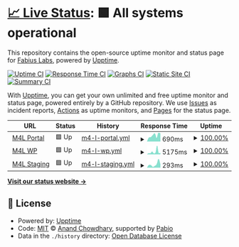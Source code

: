 # [📈 Live Status](https://fabiuslabs.github.io/m4l-uptime): <!--live status--> **🟩 All systems operational**

This repository contains the open-source uptime monitor and status page for [Fabius Labs](fabiuslabs.com), powered by [Upptime](https://github.com/upptime/upptime).

[![Uptime CI](https://github.com/fabiuslabs/m4l-uptime/workflows/Uptime%20CI/badge.svg)](https://github.com/fabiuslabs/m4l-uptime/actions?query=workflow%3A%22Uptime+CI%22)
[![Response Time CI](https://github.com/fabiuslabs/m4l-uptime/workflows/Response%20Time%20CI/badge.svg)](https://github.com/fabiuslabs/m4l-uptime/actions?query=workflow%3A%22Response+Time+CI%22)
[![Graphs CI](https://github.com/fabiuslabs/m4l-uptime/workflows/Graphs%20CI/badge.svg)](https://github.com/fabiuslabs/m4l-uptime/actions?query=workflow%3A%22Graphs+CI%22)
[![Static Site CI](https://github.com/fabiuslabs/m4l-uptime/workflows/Static%20Site%20CI/badge.svg)](https://github.com/fabiuslabs/m4l-uptime/actions?query=workflow%3A%22Static+Site+CI%22)
[![Summary CI](https://github.com/fabiuslabs/m4l-uptime/workflows/Summary%20CI/badge.svg)](https://github.com/fabiuslabs/m4l-uptime/actions?query=workflow%3A%22Summary+CI%22)

With [Upptime](https://upptime.js.org), you can get your own unlimited and free uptime monitor and status page, powered entirely by a GitHub repository. We use [Issues](https://github.com/fabiuslabs/m4l-uptime/issues) as incident reports, [Actions](https://github.com/fabiuslabs/m4l-uptime/actions) as uptime monitors, and [Pages](https://fabiuslabs.github.io/m4l-uptime) for the status page.

<!--start: status pages-->
<!-- This summary is generated by Upptime (https://github.com/upptime/upptime) -->
<!-- Do not edit this manually, your changes will be overwritten -->
<!-- prettier-ignore -->
| URL | Status | History | Response Time | Uptime |
| --- | ------ | ------- | ------------- | ------ |
| <img alt="" src="https://icons.duckduckgo.com/ip3/portal.momsforliberty.org.ico" height="13"> [M4L Portal](https://portal.momsforliberty.org/accounts/login/) | 🟩 Up | [m4-l-portal.yml](https://github.com/fabiuslabs/m4l-uptime/commits/HEAD/history/m4-l-portal.yml) | <details><summary><img alt="Response time graph" src="./graphs/m4-l-portal/response-time-week.png" height="20"> 690ms</summary><br><a href="https://fabiuslabs.github.io/m4l-uptime/history/m4-l-portal"><img alt="Response time 605" src="https://img.shields.io/endpoint?url=https%3A%2F%2Fraw.githubusercontent.com%2Ffabiuslabs%2Fm4l-uptime%2FHEAD%2Fapi%2Fm4-l-portal%2Fresponse-time.json"></a><br><a href="https://fabiuslabs.github.io/m4l-uptime/history/m4-l-portal"><img alt="24-hour response time 908" src="https://img.shields.io/endpoint?url=https%3A%2F%2Fraw.githubusercontent.com%2Ffabiuslabs%2Fm4l-uptime%2FHEAD%2Fapi%2Fm4-l-portal%2Fresponse-time-day.json"></a><br><a href="https://fabiuslabs.github.io/m4l-uptime/history/m4-l-portal"><img alt="7-day response time 690" src="https://img.shields.io/endpoint?url=https%3A%2F%2Fraw.githubusercontent.com%2Ffabiuslabs%2Fm4l-uptime%2FHEAD%2Fapi%2Fm4-l-portal%2Fresponse-time-week.json"></a><br><a href="https://fabiuslabs.github.io/m4l-uptime/history/m4-l-portal"><img alt="30-day response time 605" src="https://img.shields.io/endpoint?url=https%3A%2F%2Fraw.githubusercontent.com%2Ffabiuslabs%2Fm4l-uptime%2FHEAD%2Fapi%2Fm4-l-portal%2Fresponse-time-month.json"></a><br><a href="https://fabiuslabs.github.io/m4l-uptime/history/m4-l-portal"><img alt="1-year response time 605" src="https://img.shields.io/endpoint?url=https%3A%2F%2Fraw.githubusercontent.com%2Ffabiuslabs%2Fm4l-uptime%2FHEAD%2Fapi%2Fm4-l-portal%2Fresponse-time-year.json"></a></details> | <details><summary><a href="https://fabiuslabs.github.io/m4l-uptime/history/m4-l-portal">100.00%</a></summary><a href="https://fabiuslabs.github.io/m4l-uptime/history/m4-l-portal"><img alt="All-time uptime 100.00%" src="https://img.shields.io/endpoint?url=https%3A%2F%2Fraw.githubusercontent.com%2Ffabiuslabs%2Fm4l-uptime%2FHEAD%2Fapi%2Fm4-l-portal%2Fuptime.json"></a><br><a href="https://fabiuslabs.github.io/m4l-uptime/history/m4-l-portal"><img alt="24-hour uptime 100.00%" src="https://img.shields.io/endpoint?url=https%3A%2F%2Fraw.githubusercontent.com%2Ffabiuslabs%2Fm4l-uptime%2FHEAD%2Fapi%2Fm4-l-portal%2Fuptime-day.json"></a><br><a href="https://fabiuslabs.github.io/m4l-uptime/history/m4-l-portal"><img alt="7-day uptime 100.00%" src="https://img.shields.io/endpoint?url=https%3A%2F%2Fraw.githubusercontent.com%2Ffabiuslabs%2Fm4l-uptime%2FHEAD%2Fapi%2Fm4-l-portal%2Fuptime-week.json"></a><br><a href="https://fabiuslabs.github.io/m4l-uptime/history/m4-l-portal"><img alt="30-day uptime 100.00%" src="https://img.shields.io/endpoint?url=https%3A%2F%2Fraw.githubusercontent.com%2Ffabiuslabs%2Fm4l-uptime%2FHEAD%2Fapi%2Fm4-l-portal%2Fuptime-month.json"></a><br><a href="https://fabiuslabs.github.io/m4l-uptime/history/m4-l-portal"><img alt="1-year uptime 100.00%" src="https://img.shields.io/endpoint?url=https%3A%2F%2Fraw.githubusercontent.com%2Ffabiuslabs%2Fm4l-uptime%2FHEAD%2Fapi%2Fm4-l-portal%2Fuptime-year.json"></a></details>
| <img alt="" src="https://icons.duckduckgo.com/ip3/momsforliberty.org.ico" height="13"> [M4L WP](https://momsforliberty.org/donate-now/) | 🟩 Up | [m4-l-wp.yml](https://github.com/fabiuslabs/m4l-uptime/commits/HEAD/history/m4-l-wp.yml) | <details><summary><img alt="Response time graph" src="./graphs/m4-l-wp/response-time-week.png" height="20"> 5175ms</summary><br><a href="https://fabiuslabs.github.io/m4l-uptime/history/m4-l-wp"><img alt="Response time 3979" src="https://img.shields.io/endpoint?url=https%3A%2F%2Fraw.githubusercontent.com%2Ffabiuslabs%2Fm4l-uptime%2FHEAD%2Fapi%2Fm4-l-wp%2Fresponse-time.json"></a><br><a href="https://fabiuslabs.github.io/m4l-uptime/history/m4-l-wp"><img alt="24-hour response time 3289" src="https://img.shields.io/endpoint?url=https%3A%2F%2Fraw.githubusercontent.com%2Ffabiuslabs%2Fm4l-uptime%2FHEAD%2Fapi%2Fm4-l-wp%2Fresponse-time-day.json"></a><br><a href="https://fabiuslabs.github.io/m4l-uptime/history/m4-l-wp"><img alt="7-day response time 5175" src="https://img.shields.io/endpoint?url=https%3A%2F%2Fraw.githubusercontent.com%2Ffabiuslabs%2Fm4l-uptime%2FHEAD%2Fapi%2Fm4-l-wp%2Fresponse-time-week.json"></a><br><a href="https://fabiuslabs.github.io/m4l-uptime/history/m4-l-wp"><img alt="30-day response time 3979" src="https://img.shields.io/endpoint?url=https%3A%2F%2Fraw.githubusercontent.com%2Ffabiuslabs%2Fm4l-uptime%2FHEAD%2Fapi%2Fm4-l-wp%2Fresponse-time-month.json"></a><br><a href="https://fabiuslabs.github.io/m4l-uptime/history/m4-l-wp"><img alt="1-year response time 3979" src="https://img.shields.io/endpoint?url=https%3A%2F%2Fraw.githubusercontent.com%2Ffabiuslabs%2Fm4l-uptime%2FHEAD%2Fapi%2Fm4-l-wp%2Fresponse-time-year.json"></a></details> | <details><summary><a href="https://fabiuslabs.github.io/m4l-uptime/history/m4-l-wp">100.00%</a></summary><a href="https://fabiuslabs.github.io/m4l-uptime/history/m4-l-wp"><img alt="All-time uptime 100.00%" src="https://img.shields.io/endpoint?url=https%3A%2F%2Fraw.githubusercontent.com%2Ffabiuslabs%2Fm4l-uptime%2FHEAD%2Fapi%2Fm4-l-wp%2Fuptime.json"></a><br><a href="https://fabiuslabs.github.io/m4l-uptime/history/m4-l-wp"><img alt="24-hour uptime 100.00%" src="https://img.shields.io/endpoint?url=https%3A%2F%2Fraw.githubusercontent.com%2Ffabiuslabs%2Fm4l-uptime%2FHEAD%2Fapi%2Fm4-l-wp%2Fuptime-day.json"></a><br><a href="https://fabiuslabs.github.io/m4l-uptime/history/m4-l-wp"><img alt="7-day uptime 100.00%" src="https://img.shields.io/endpoint?url=https%3A%2F%2Fraw.githubusercontent.com%2Ffabiuslabs%2Fm4l-uptime%2FHEAD%2Fapi%2Fm4-l-wp%2Fuptime-week.json"></a><br><a href="https://fabiuslabs.github.io/m4l-uptime/history/m4-l-wp"><img alt="30-day uptime 100.00%" src="https://img.shields.io/endpoint?url=https%3A%2F%2Fraw.githubusercontent.com%2Ffabiuslabs%2Fm4l-uptime%2FHEAD%2Fapi%2Fm4-l-wp%2Fuptime-month.json"></a><br><a href="https://fabiuslabs.github.io/m4l-uptime/history/m4-l-wp"><img alt="1-year uptime 100.00%" src="https://img.shields.io/endpoint?url=https%3A%2F%2Fraw.githubusercontent.com%2Ffabiuslabs%2Fm4l-uptime%2FHEAD%2Fapi%2Fm4-l-wp%2Fuptime-year.json"></a></details>
| <img alt="" src="https://icons.duckduckgo.com/ip3/staging.momsforliberty.org.ico" height="13"> [M4L Staging](https://staging.momsforliberty.org) | 🟩 Up | [m4-l-staging.yml](https://github.com/fabiuslabs/m4l-uptime/commits/HEAD/history/m4-l-staging.yml) | <details><summary><img alt="Response time graph" src="./graphs/m4-l-staging/response-time-week.png" height="20"> 293ms</summary><br><a href="https://fabiuslabs.github.io/m4l-uptime/history/m4-l-staging"><img alt="Response time 288" src="https://img.shields.io/endpoint?url=https%3A%2F%2Fraw.githubusercontent.com%2Ffabiuslabs%2Fm4l-uptime%2FHEAD%2Fapi%2Fm4-l-staging%2Fresponse-time.json"></a><br><a href="https://fabiuslabs.github.io/m4l-uptime/history/m4-l-staging"><img alt="24-hour response time 298" src="https://img.shields.io/endpoint?url=https%3A%2F%2Fraw.githubusercontent.com%2Ffabiuslabs%2Fm4l-uptime%2FHEAD%2Fapi%2Fm4-l-staging%2Fresponse-time-day.json"></a><br><a href="https://fabiuslabs.github.io/m4l-uptime/history/m4-l-staging"><img alt="7-day response time 293" src="https://img.shields.io/endpoint?url=https%3A%2F%2Fraw.githubusercontent.com%2Ffabiuslabs%2Fm4l-uptime%2FHEAD%2Fapi%2Fm4-l-staging%2Fresponse-time-week.json"></a><br><a href="https://fabiuslabs.github.io/m4l-uptime/history/m4-l-staging"><img alt="30-day response time 288" src="https://img.shields.io/endpoint?url=https%3A%2F%2Fraw.githubusercontent.com%2Ffabiuslabs%2Fm4l-uptime%2FHEAD%2Fapi%2Fm4-l-staging%2Fresponse-time-month.json"></a><br><a href="https://fabiuslabs.github.io/m4l-uptime/history/m4-l-staging"><img alt="1-year response time 288" src="https://img.shields.io/endpoint?url=https%3A%2F%2Fraw.githubusercontent.com%2Ffabiuslabs%2Fm4l-uptime%2FHEAD%2Fapi%2Fm4-l-staging%2Fresponse-time-year.json"></a></details> | <details><summary><a href="https://fabiuslabs.github.io/m4l-uptime/history/m4-l-staging">100.00%</a></summary><a href="https://fabiuslabs.github.io/m4l-uptime/history/m4-l-staging"><img alt="All-time uptime 100.00%" src="https://img.shields.io/endpoint?url=https%3A%2F%2Fraw.githubusercontent.com%2Ffabiuslabs%2Fm4l-uptime%2FHEAD%2Fapi%2Fm4-l-staging%2Fuptime.json"></a><br><a href="https://fabiuslabs.github.io/m4l-uptime/history/m4-l-staging"><img alt="24-hour uptime 100.00%" src="https://img.shields.io/endpoint?url=https%3A%2F%2Fraw.githubusercontent.com%2Ffabiuslabs%2Fm4l-uptime%2FHEAD%2Fapi%2Fm4-l-staging%2Fuptime-day.json"></a><br><a href="https://fabiuslabs.github.io/m4l-uptime/history/m4-l-staging"><img alt="7-day uptime 100.00%" src="https://img.shields.io/endpoint?url=https%3A%2F%2Fraw.githubusercontent.com%2Ffabiuslabs%2Fm4l-uptime%2FHEAD%2Fapi%2Fm4-l-staging%2Fuptime-week.json"></a><br><a href="https://fabiuslabs.github.io/m4l-uptime/history/m4-l-staging"><img alt="30-day uptime 100.00%" src="https://img.shields.io/endpoint?url=https%3A%2F%2Fraw.githubusercontent.com%2Ffabiuslabs%2Fm4l-uptime%2FHEAD%2Fapi%2Fm4-l-staging%2Fuptime-month.json"></a><br><a href="https://fabiuslabs.github.io/m4l-uptime/history/m4-l-staging"><img alt="1-year uptime 100.00%" src="https://img.shields.io/endpoint?url=https%3A%2F%2Fraw.githubusercontent.com%2Ffabiuslabs%2Fm4l-uptime%2FHEAD%2Fapi%2Fm4-l-staging%2Fuptime-year.json"></a></details>

<!--end: status pages-->

[**Visit our status website →**](https://fabiuslabs.github.io/m4l-uptime)

## 📄 License

- Powered by: [Upptime](https://github.com/upptime/upptime)
- Code: [MIT](./LICENSE) © [Anand Chowdhary](https://anandchowdhary.com), supported by [Pabio](https://pabio.com)
- Data in the `./history` directory: [Open Database License](https://opendatacommons.org/licenses/odbl/1-0/)
